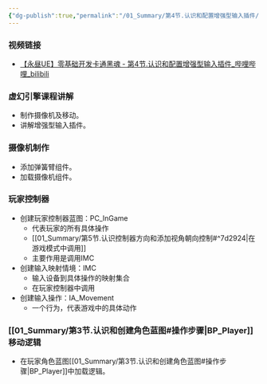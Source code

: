 ```yaml
---
{"dg-publish":true,"permalink":"/01_Summary/第4节.认识和配置增强型输入插件/","dgPassFrontmatter":true}
---
```


### 视频链接
+ [【永昼UE】零基础开发卡通黑魂 - 第4节.认识和配置增强型输入插件\_哔哩哔哩\_bilibili](https://www.bilibili.com/video/BV1aC4y1q7GZ?spm_id_from=333.788.videopod.sections&vd_source=70f80c054181a6c4f20c356c0445f7a1)
### 虚幻引擎课程讲解
+ 制作摄像机及移动。
+ 讲解增强型输入插件。
### 摄像机制作
+ 添加弹簧臂组件。
+ 加载摄像机组件。
### 玩家控制器
+ 创建玩家控制器蓝图：PC_InGame
	+ 代表玩家的所有具体操作
	+ [[01_Summary/第5节.认识控制器方向和添加视角朝向控制#^7d2924\|在游戏模式中调用]]
	+ 主要作用是调用IMC
+ 创建输入映射情境：IMC
	+ 输入设备到具体操作的映射集合
	+ 在玩家控制器中调用
+ 创建输入操作：IA_Movement
	+ 一个行为，代表游戏中的具体动作
### [[01_Summary/第3节.认识和创建角色蓝图#操作步骤\|BP_Player]]移动逻辑

+ 在玩家角色蓝图[[01_Summary/第3节.认识和创建角色蓝图#操作步骤\|BP_Player]]中加载逻辑。
